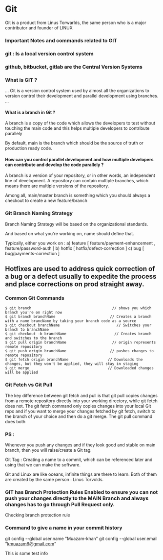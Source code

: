 # Git 

Git is a product from Linus Torwarlds, the same person who is a major contributor and founder of LINUX

### Important Notes and commands related to GIT

### git : Is a local version control system

### github, bitbucket, gitlab are the Central Version Systems

### What is GIT ?

...
Git is a version control system used by almost all the organizations to version control their development and parallel development using branches.
...

#### What is a branch in Git ?

A branch is a copy of the code which allows the developers to test without touching the main code and this helps multiple developers to contribute parallely

By default, main is the branch which should be the source of truth or production ready code.

#### How can you control parallel development and how multiple developers can contribute and develop the code parallely ?

A branch is a version of your repository, or in other words, an independent line of development. A repository can contain multiple branches, which means there are multiple versions of the repository.

Among all, main/master branch is something which you should always a checkout to create a new feature/branch

### Git Branch Naming Strategy

Branch Naming Strategy will be based on the organizational standards.  

And based on what you're working on, name should define that.

Typically, either you work on  :
    a)  feature       [ feature/payment-enhancement , feature/password-auth ]
    b)  hotfix        [ hotfix/defect-correction ]
    c)  bug           [ bug/payments-correction ]

## Hotfixes are used to address quick correction of a bug or a defect usually to expedite the process and place corrections on prod straight away.

### Common Git Commands

    $ git branch                                     // shows you which branch you're on right now 
    $ git branch branchName                         // Creates a branch with a name brancName by taking your branch code as a source 
    $ git checkout branchName                          // Switches your branch to branchName 
    $ git checkout -b branchName                      // Creates branch and switches to the branch
    $ git pull origin branchName                     // origin represents remote repository
    $ git push origin branchName                    // pushes changes to remote repository
    $ git fetch origin branchName                  // Downloads the changes, but they won't be applied, they will stay in staging
    $ git merge                                    // Downloaded changes will be applied

 ### Git Fetch vs Git Pull

 The key difference between git fetch and pull is that git pull copies changes from a remote repository directly into your working directory, while git fetch does not. The git fetch command only copies changes into your local Git repo and if you want to merge your changes fetched by git fetch, switch to the branch of your choice and then do a git merge. The git pull command does both


### PS :

Whenever you push any changes and if they look good and stable on main branch, then you will raise/create a Git tag.

Git Tag : Creating a name to a commit, which can be referenced later and using that we can make the software.

Git and Linux are like oceans, infinite things are there to learn. Both of them are created by the same person : Linus  Torvolds.

### GIT has Branch Protection Rules Enabled to ensure you can not push your changes directly to the MAIN Branch and always changes has to go through Pull Request only.

Checking branch protection rule

### Command to give a name in your commit history 

git config --global user.name "Muazam-khan"
git config --global user.email "kmuazam6@gmail.com"

This is some test info

